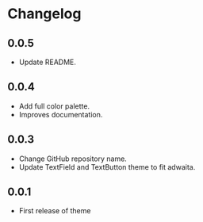# Changelog

## 0.0.5

* Update README.

## 0.0.4

* Add full color palette.
* Improves documentation.

## 0.0.3

* Change GitHub repository name.
* Update TextField and TextButton theme to fit adwaita.

## 0.0.1

* First release of theme
